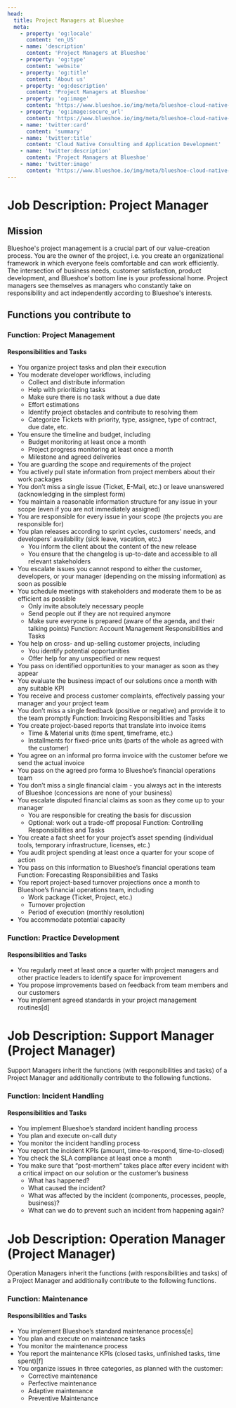```yaml
---
head:
  title: Project Managers at Blueshoe
  meta:
    - property: 'og:locale'
      content: 'en_US'
    - name: 'description'
      content: 'Project Managers at Blueshoe'
    - property: 'og:type'
      content: 'website'
    - property: 'og:title'
      content: 'About us'
    - property: 'og:description'
      content: 'Project Managers at Blueshoe'
    - property: 'og:image'
      content: 'https://www.blueshoe.io/img/meta/blueshoe-cloud-native-devlopment.png'
    - property: 'og:image:secure_url'
      content: 'https://www.blueshoe.io/img/meta/blueshoe-cloud-native-devlopment.png'
    - name: 'twitter:card'
      content: 'summary'
    - name: 'twitter:title'
      content: 'Cloud Native Consulting and Application Development'
    - name: 'twitter:description'
      content: 'Project Managers at Blueshoe'
    - name: 'twitter:image'
      content: 'https://www.blueshoe.io/img/meta/blueshoe-cloud-native-devlopment.png'
---
```


# Job Description: Project Manager


## Mission
Blueshoe's project management is a crucial part of our value-creation process. You are the owner of the project, i.e. you create an organizational framework in which everyone feels comfortable and can work efficiently. The intersection of business needs, customer satisfaction, product development, and Blueshoe's bottom line is your professional home. Project managers see themselves as managers who constantly take on responsibility and act independently according to Blueshoe's interests.


## Functions you contribute to

### Function: Project Management

#### Responsibilities and Tasks

* You organize project tasks and plan their execution
* You moderate developer workflows, including
   * Collect and distribute information
   * Help with prioritizing tasks
   * Make sure there is no task without a due date
   * Effort estimations
   * Identify project obstacles and contribute to resolving them
   * Categorize Tickets with priority, type, assignee, type of contract, due date, etc.
* You ensure the timeline and budget, including
   * Budget monitoring at least once a month
   * Project progress monitoring at least once a month
   * Milestone and agreed deliveries
* You are guarding the scope and requirements of the project
* You actively pull state information from project members about their work packages
* You don’t miss a single issue (Ticket, E-Mail, etc.) or leave unanswered (acknowledging in the simplest form)
* You maintain a reasonable information structure for any issue in your scope (even if you are not immediately assigned)
* You are responsible for every issue in your scope (the projects you are responsible for)
* You plan releases according to sprint cycles, customers' needs, and developers’ availability (sick leave, vacation, etc.)
   * You inform the client about the content of the new release
   * You ensure that the changelog is up-to-date and accessible to all relevant stakeholders
* You escalate issues you cannot respond to either the customer, developers, or your manager (depending on the missing information) as soon as possible
* You schedule meetings with stakeholders and moderate them to be as efficient as possible
   * Only invite absolutely necessary people
   * Send people out if they are not required anymore
   * Make sure everyone is prepared (aware of the agenda, and their talking points)
Function: Account Management
Responsibilities and Tasks
* You help on cross- and up-selling customer projects, including
   * You identify potential opportunities
   * Offer help for any unspecified or new request
* You pass on identified opportunities to your manager as soon as they appear
* You evaluate the business impact of our solutions once a month with any suitable KPI
* You receive and process customer complaints, effectively passing your manager and your project team
* You don’t miss a single feedback (positive or negative) and provide it to the team promptly
Function: Invoicing
Responsibilities and Tasks
* You create project-based reports that translate into invoice items
   * Time & Material units (time spent, timeframe, etc.)
   * Installments for fixed-price units (parts of the whole as agreed with the customer)
* You agree on an informal pro forma invoice with the customer before we send the actual invoice
* You pass on the agreed pro forma to Blueshoe’s financial operations team
* You don’t miss a single financial claim - you always act in the interests of Blueshoe (concessions are none of your business)
* You escalate disputed financial claims as soon as they come up to your manager
   * You are responsible for creating the basis for discussion
   * Optional: work out a trade-off proposal
Function: Controlling
Responsibilities and Tasks
* You create a fact sheet for your project’s asset spending (individual tools, temporary infrastructure, licenses, etc.)
* You audit project spending at least once a quarter for your scope of action
* You pass on this information to Blueshoe’s financial operations team
Function: Forecasting
Responsibilities and Tasks
* You report project-based turnover projections once a month to Blueshoe’s financial operations team, including
   * Work package (Ticket, Project, etc.)
   * Turnover projection
   * Period of execution (monthly resolution)
* You accommodate potential capacity 


### Function: Practice Development
#### Responsibilities and Tasks
* You regularly meet at least once a quarter with project managers and other practice leaders to identify space for improvement
* You propose improvements based on feedback from team members and our customers
* You implement agreed standards in your project management routines[d]




# Job Description: Support Manager (Project Manager)
Support Managers inherit the functions (with responsibilities and tasks) of a Project Manager and additionally contribute to the following functions.

### Function: Incident Handling
#### Responsibilities and Tasks
* You implement Blueshoe’s standard incident handling process
* You plan and execute on-call duty
* You monitor the incident handling process
* You report the incident KPIs (amount, time-to-respond, time-to-closed)
* You check the SLA compliance at least once a month
* You make sure that “post-morthem” takes place after every incident with a critical impact on our solution or the customer’s business
   * What has happened?
   * What caused the incident?
   * What was affected by the incident (components, processes, people, business)?
   * What can we do to prevent such an incident from happening again?




# Job Description: Operation Manager (Project Manager)
Operation Managers inherit the functions (with responsibilities and tasks) of a Project Manager and additionally contribute to the following functions.

### Function: Maintenance
#### Responsibilities and Tasks
* You implement Blueshoe’s standard maintenance process[e]
* You plan and execute on maintenance tasks
* You monitor the maintenance process
* You report the maintenance KPIs (closed tasks, unfinished tasks, time spent)[f]
* You organize issues in three categories, as planned with the customer:
   * Corrective maintenance
   * Perfective maintenance
   * Adaptive maintenance
   * Preventive Maintenance